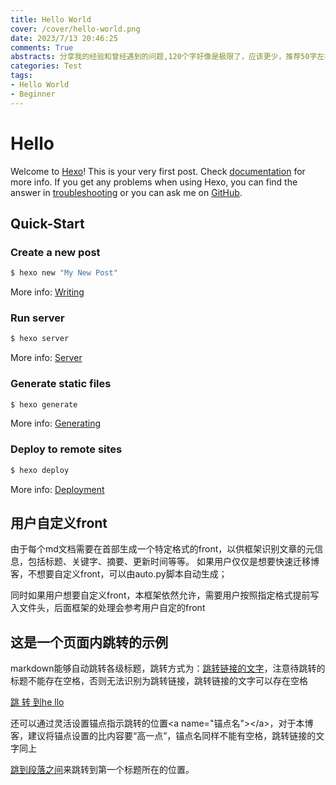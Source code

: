 ```yaml
---
title: Hello World
cover: /cover/hello-world.png
date: 2023/7/13 20:46:25
comments: True
abstracts: 分享我的经验和曾经遇到的问题,120个字好像是极限了，应该更少，推荐50字左右
categories: Test
tags:
- Hello World
- Beginner
---
```

# Hello
Welcome to [Hexo](https://hexo.io/)! This is your very first post. Check [documentation](https://hexo.io/docs/) for more info. If you get any problems when using Hexo, you can find the answer in<a name="inParagraph"></a> [troubleshooting](https://hexo.io/docs/troubleshooting.html) or you can ask me on [GitHub](https://github.com/hexojs/hexo/issues).

## Quick-Start 

### Create a new post

``` bash
$ hexo new "My New Post"
```

More info: [Writing](https://hexo.io/docs/writing.html)

### Run server

``` bash
$ hexo server
```

More info: [Server](https://hexo.io/docs/server.html)

### Generate static files

``` bash
$ hexo generate
```

More info: [Generating](https://hexo.io/docs/generating.html)

### Deploy to remote sites

``` bash
$ hexo deploy
```

More info: [Deployment](https://hexo.io/docs/one-command-deployment.html)

## 用户自定义front

由于每个md文档需要在首部生成一个特定格式的front，以供框架识别文章的元信息，包括标题、关键字、摘要、更新时间等等。
如果用户仅仅是想要快速迁移博客，不想要自定义front，可以由auto.py脚本自动生成；

同时如果用户想要自定义front，本框架依然允许，需要用户按照指定格式提前写入文件头，后面框架的处理会参考用户自定的front

## 这是一个页面内跳转的示例

markdown能够自动跳转各级标题，跳转方式为：[跳转链接的文字](#标题)，注意待跳转的标题不能存在空格，否则无法识别为跳转链接，跳转链接的文字可以存在空格

[跳 转 到he llo](#Hello)

还可以通过灵活设置锚点指示跳转的位置\<a name="锚点名"\>\<\/a\>，对于本博客，建议将锚点设置的比内容要“高一点”，锚点名同样不能有空格，跳转链接的文字同上

[跳到段落之间](#inParagraph)来跳转到第一个标题所在的位置。